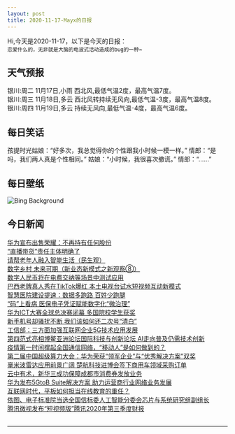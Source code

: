 ```yaml
---
layout: post
title: 2020-11-17-Mayx的日报
---
```


Hi,今天是2020-11-17，以下是今天的日报：<br><small>
恋爱什么的，无非就是大脑的电波式活动造成的bug的一种~</small><!--more-->
## 天气预报
银川:周二 11月17日,小雨 西北风,最低气温2度，最高气温7度。<br>银川:周三 11月18日,多云 西北风转持续无风向,最低气温-3度，最高气温8度。<br>银川:周四 11月19日,多云 持续无风向,最低气温-4度，最高气温6度。
## 每日笑话
孩提时光姑娘：“好多次，我总觉得你的个性跟我小时候一模一样。” 情郎：“是吗，我们两人真是个性相同。” 姑娘：“小时候，我很喜次撤谎。” 情郎：“……”
## 每日壁纸
![Bing Background](https://cn.bing.com/th?id=OHR.MainEntryTemple_EN-US5037299759_1920x1080.jpg&rf=LaDigue_1920x1080.jpg&pid=hp "The interior of the Great Temple at Abu Simbel, Egypt (© George Steinmetz/Getty Images)")
## 今日新闻

[华为宣布出售荣耀：不再持有任何股份](http://it.people.com.cn/n1/2020/1117/c1009-31933624.html)   
[“直播带货”责任主体明确了](http://it.people.com.cn/n1/2020/1117/c1009-31933963.html)   
[请帮老年人融入智能生活（民生观）](http://it.people.com.cn/n1/2020/1117/c1009-31933957.html)   
[数字乡村 未来可期（新业态新模式之新观察⑧）](http://it.people.com.cn/n1/2020/1117/c1009-31933964.html)   
[数字人民币将在电费交纳等场景中测试应用](http://it.people.com.cn/n1/2020/1117/c1009-31933431.html)   
[巴西老牌真人秀在TikTok爆红 本土电视台试水短视频互动新模式](http://it.people.com.cn/n1/2020/1117/c1009-31933376.html)   
[智慧医院建设提速：数据多跑路 百姓少跑腿](http://it.people.com.cn/n1/2020/1117/c1009-31933577.html)   
[“码”上看病 医保电子凭证赋能数字化“微治理”](http://it.people.com.cn/n1/2020/1117/c1009-31933614.html)   
[华为ICT大赛全球总决赛闭幕 多国院校学生获奖](http://it.people.com.cn/n1/2020/1117/c1009-31933575.html)   
[新手机号却骚扰不断 我们该如何还二次号“清白”](http://it.people.com.cn/n1/2020/1117/c1009-31933364.html)   
[工信部：三方面加强互联网企业5G技术应用发展](http://it.people.com.cn/n1/2020/1116/c1009-31933031.html)   
[第四范式亮相博鳌亚洲论坛国际科技与创新论坛 AI走向普及仍需技术创新](http://it.people.com.cn/n1/2020/1116/c1009-31932734.html)   
[疫情第一时间撑起全国通信网络，“移动人”是如何做到的？](http://it.people.com.cn/n1/2020/1116/c1009-31932561.html)   
[第二届中国超级算力大会：华为荣获“领军企业”与“优秀解决方案”双奖](http://it.people.com.cn/n1/2020/1116/c1009-31932559.html)   
[毫米波雷达应用前景广阔 楚航科技进博会签下商用车领域采购订单](http://it.people.com.cn/n1/2020/1116/c1009-31932097.html)   
[云中有术，新华三成功保障成都市消费券发放业务](http://it.people.com.cn/n1/2020/1116/c1009-31931839.html)   
[华为发布5GtoB Suite解决方案 助力运营商行业网络业务发展](http://it.people.com.cn/n1/2020/1116/c1009-31931778.html)   
[互联网时代，平板如何担当在线教育的重任？](http://it.people.com.cn/n1/2020/1116/c1009-31931836.html)   
[依图、电子标准院当选全国信标委人工智能分委会芯片与系统研究组副组长](http://it.people.com.cn/n1/2020/1116/c1009-31931854.html)   
[腾讯微视发布“短视频版”腾讯2020年第三季度财报](http://it.people.com.cn/n1/2020/1116/c1009-31931825.html)   
<br />

***

<small></small>
